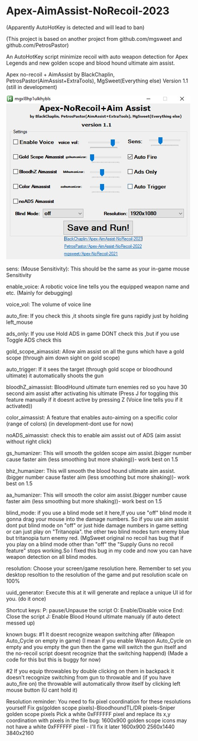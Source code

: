 # Apex-AimAssist-NoRecoil-2023

(Apparently AutoHotKey is detected and will lead to ban)

(This project is based on another project from github.com/mgsweet and github.com/PetrosPastor)

An AutoHotKey script minimize recoil with auto weapon detection for Apex Legends and new golden scope and blood hound ultimate aim assist.

Apex no-recoil + AimAssist by 
BlackChaplin, PetrosPastor(AimAssist+ExtraTools), MgSweet(Everything else)
Version 1.1
(still in development)

![alt text](https://github.com/BlackChaplin/Apex-AimAssist-NoRecoil-2023/blob/main/ScreenShot/Screenshot1.jpg?raw=true)

sens: (Mouse Sensitivity): This should be the same as your in-game mouse Sensitivity

enable_voice: A robotic voice line tells you the equipped weapon name and etc. (Mainly for debugging)

voice_vol: The volume of voice line

auto_fire: If you check this ,it shoots single fire guns rapidly just by holding left_mouse

ads_only: If you use Hold ADS in game DONT check this ,but if you use Toggle ADS check this

gold_scope_aimassist: Allow aim assist on all the guns which have a gold scope (through aim down sight on gold scope)

auto_trigger: If it sees the target (through gold scope or bloodhound ultimate) it automatically shoots the gun

bloodhZ_aimassist: BloodHound ultimate turn enemies red so you have 30 second aim assist after activating his 
ultimate
(Press J for toggling this feature manually if it doesnt active by pressing Z (Voice line tells you if it activated))

color_aimassist: A feature that enables auto-aiming on a specific color (range of colors) (in development-dont use for now)

noADS_aimassist: check this to enable aim assist out of ADS (aim assist without right click)

gs_humanizer: This will smooth the golden scope aim assist.(bigger number cause faster aim (less smoothing but more shaking))-
work best on 1.5

bhz_humanizer: This will smooth the blood hound ultimate aim assist.(bigger number cause faster aim (less smoothing but more shaking))-
work best on 1.5

aa_humanizer: This will smooth the color aim assist.(bigger number cause faster aim (less smoothing but more shaking))-
work best on 1.5

blind_mode: if you use a blind mode set it here,If you use "off" blind mode it gonna drag your mouse into the 
damage numbers. So if you use aim assist dont put blind mode on "off" or just hide damage numbers in game setting or can
just play on "Tritanopia". the other two blind modes turn enemy blue but tritanopia turn enemy red.
(MgSweet original no recoil has bug that if you play on a blind mode other than "off" the "Supply Guns no recoil feature"
stops working.So I fixed this bug in my code and now you can have weapon detection on all blind modes.

resolution: Choose your screen/game resolution here. Remember to set you desktop resoltion to the resolution of the game
and put resolution scale on 100%

uuid_generator: Execute this at it will generate and replace a unique UI id for you. (do it once)

Shortcut keys:
P: pause/Unpause the script
O: Enable/Disable voice
End: Close the script
J: Enable Blood Hound ultimate manualy (if auto detect messed up)

known bugs:
#1 It doesnt recognize weapon switching after (Weapon Auto_Cycle on empty in game)
(I mean if you enable Weapon Auto_Cycle on empty and you empty the gun then the game will switch the gun itself and the no-recoil script doesnt 
recognize that the switching happend)
(Made a code for this but this is buggy for now)

#2 If you equip throwables by double clicking on them in backpack it doesn't recognize switching from gun to throwable
and (if you have auto_fire on) the throwable will automatically throw itself by clicking left mouse button (U cant hold it)

Resolution reminder:
You need to fix pixel coordination for these resolutions yourself
Fix gs(golden scope pixels)-BloodhoundTL/DR pixels-Sniper golden scope pixels
Pick a white 0xFFFFFF pixel and replace its x,y coordination with pixels in the file
bug: 1600x900 golden scope icons may not have a white 0xFFFFFF pixel - I'll fix it later
1600x900
2560x1440
3840x2160






